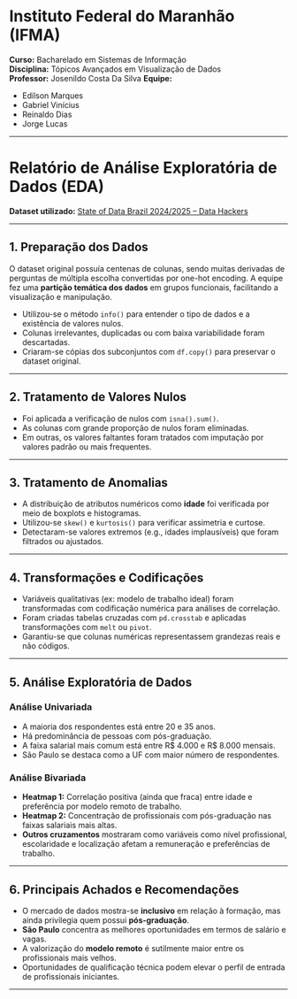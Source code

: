 # Instituto Federal do Maranhão (IFMA)  
**Curso:** Bacharelado em Sistemas de Informação  
**Disciplina:** Tópicos Avançados em Visualização de Dados  
**Professor:** Josenildo Costa Da Silva 
**Equipe:**  
- Edilson Marques  
- Gabriel Vinícius  
- Reinaldo Dias  
- Jorge Lucas  

---

# Relatório de Análise Exploratória de Dados (EDA)  
**Dataset utilizado:** [State of Data Brazil 2024/2025 – Data Hackers](https://www.kaggle.com/datasets/datahackers/state-of-data-brazil-20242025/data)

---

## 1. Preparação dos Dados

O dataset original possuía centenas de colunas, sendo muitas derivadas de perguntas de múltipla escolha convertidas por one-hot encoding. A equipe fez uma **partição temática dos dados** em grupos funcionais, facilitando a visualização e manipulação.

- Utilizou-se o método `info()` para entender o tipo de dados e a existência de valores nulos.  
- Colunas irrelevantes, duplicadas ou com baixa variabilidade foram descartadas.  
- Criaram-se cópias dos subconjuntos com `df.copy()` para preservar o dataset original.

---

## 2. Tratamento de Valores Nulos

- Foi aplicada a verificação de nulos com `isna().sum()`.  
- As colunas com grande proporção de nulos foram eliminadas.  
- Em outras, os valores faltantes foram tratados com imputação por valores padrão ou mais frequentes.

---

## 3. Tratamento de Anomalias

- A distribuição de atributos numéricos como **idade** foi verificada por meio de boxplots e histogramas.  
- Utilizou-se `skew()` e `kurtosis()` para verificar assimetria e curtose.  
- Detectaram-se valores extremos (e.g., idades implausíveis) que foram filtrados ou ajustados.

---

## 4. Transformações e Codificações

- Variáveis qualitativas (ex: modelo de trabalho ideal) foram transformadas com codificação numérica para análises de correlação.  
- Foram criadas tabelas cruzadas com `pd.crosstab` e aplicadas transformações com `melt` ou `pivot`.  
- Garantiu-se que colunas numéricas representassem grandezas reais e não códigos.

---

## 5. Análise Exploratória de Dados

### Análise Univariada

- A maioria dos respondentes está entre 20 e 35 anos.  
- Há predominância de pessoas com pós-graduação.  
- A faixa salarial mais comum está entre R$ 4.000 e R$ 8.000 mensais.  
- São Paulo se destaca como a UF com maior número de respondentes.

### Análise Bivariada

- **Heatmap 1:** Correlação positiva (ainda que fraca) entre idade e preferência por modelo remoto de trabalho.  
- **Heatmap 2:** Concentração de profissionais com pós-graduação nas faixas salariais mais altas.  
- **Outros cruzamentos** mostraram como variáveis como nível profissional, escolaridade e localização afetam a remuneração e preferências de trabalho.

---

## 6. Principais Achados e Recomendações

- O mercado de dados mostra-se **inclusivo** em relação à formação, mas ainda privilegia quem possui **pós-graduação**.  
- **São Paulo** concentra as melhores oportunidades em termos de salário e vagas.  
- A valorização do **modelo remoto** é sutilmente maior entre os profissionais mais velhos.  
- Oportunidades de qualificação técnica podem elevar o perfil de entrada de profissionais iniciantes.

---
